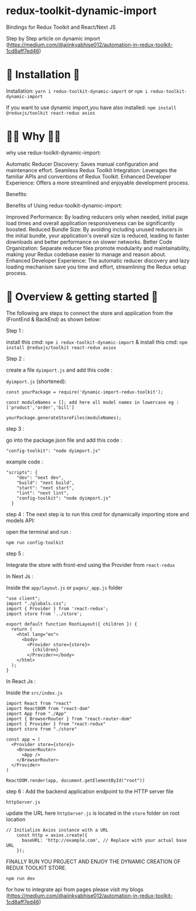 # redux-toolkit-dynamic-import

Bindings for Redux Toolkit and React/Next JS

Step by Step article on dynamic import (https://medium.com/@ajinkyabhise012/automation-in-redux-toolkit-1cd8aff7ed46)

# 🚀 Installation 🚀

Installation: `yarn i redux-toolkit-dynamic-import` or `npm i redux-toolkit-dynamic-import`

If you want to use dynamic import,you have also installed: `npm install @reduxjs/toolkit react-redux axios`

# 👩‍🎓 Why 👩‍🎓

why use redux-toolkit-dynamic-import:

Automatic Reducer Discovery: Saves manual configuration and maintenance effort.
Seamless Redux Toolkit Integration: Leverages the familiar APIs and conventions of Redux Toolkit.
Enhanced Developer Experience: Offers a more streamlined and enjoyable development process.

Benefits:

Benefits of Using redux-toolkit-dynamic-import:

Improved Performance: By loading reducers only when needed, initial page load times and overall application responsiveness can be significantly boosted.
Reduced Bundle Size: By avoiding including unused reducers in the initial bundle, your application's overall size is reduced, leading to faster downloads and better performance on slower networks.
Better Code Organization: Separate reducer files promote modularity and maintainability, making your Redux codebase easier to manage and reason about.
Enhanced Developer Experience: The automatic reducer discovery and lazy loading mechanism save you time and effort, streamlining the Redux setup process.

# 👟 Overview & getting started 👟


The following are steps to connect the store and application from the (FrontEnd & BackEnd) as shown below:

Step 1 : 

install this cmd: `npm i redux-toolkit-dynamic-import`
& 
install this cmd: `npm install @reduxjs/toolkit react-redux axios`
 
Step 2 :

create a file `dyimport.js` and add this code :

`dyimport.js` (shortened):

```
const yourPackage = require('dynamic-import-redux-toolkit');

const moduleNames = []; add here all model names in lowercase eg : ['product','order','bill']

yourPackage.generateStoreFiles(moduleNames);

```

step 3 : 

go into the package.json file and add this code :

`"config-toolkit": "node dyimport.js"`

example code : 

```
"scripts": {
    "dev": "next dev",
    "build": "next build",
    "start": "next start",
    "lint": "next lint",
    "config-toolkit": "node dyimport.js"
  }
```

step 4 :
The next step is to run this cmd for dynamically importing store and models API:

open the terminal and run : 

`npm run config-toolkit`

step 5 : 

Integrate the store with front-end using the Provider from `react-redux`

In Next Js :

Inside the `app/layout.js` or `pages/_app.js` folder

```
"use client";
import "./globals.css";
import { Provider } from 'react-redux';
import store from '../store';

export default function RootLayout({ children }) {
  return (
    <html lang="en">
      <body>
        <Provider store={store}>
          {children}
        </Provider></body>
    </html>
  );
}
```

In React Js : 

Inside the `src/index.js`

```
import React from "react"
import ReactDOM from "react-dom"
import App from "./App"
import { BrowserRouter } from "react-router-dom"
import { Provider } from "react-redux"
import store from "./store"

const app = (
  <Provider store={store}>
    <BrowserRouter>
      <App />
    </BrowserRouter>
  </Provider>
)

ReactDOM.render(app, document.getElementById("root"))

```

step 6 :
Add the backend application endpoint to the HTTP server file

`httpServer.js`

update the URL here `httpServer.js` is located in the `store` folder on root location

```
// Initialize Axios instance with a URL
    const http = axios.create({
      baseURL: 'http://example.com', // Replace with your actual base URL
    });
```

FINALLY RUN YOU PROJECT AND ENJOY THE DYNAMIC CREATION OF REDUX TOOLKIT STORE.

```npm run dev```

for how to integrate api from pages please visit my blogs (https://medium.com/@ajinkyabhise012/automation-in-redux-toolkit-1cd8aff7ed46)
